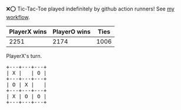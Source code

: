 :x::o: Tic-Tac-Toe played indefinitely by github action runners! See [my workflow](.github/workflows/play.yaml).

|PlayerX wins|PlayerO wins|Ties|
|-|-|-|
|2251|2174|1006|

PlayerX's turn.

<pre>
+---+---+---+
| X |   | O |
+---+---+---+
| O | X |   |
+---+---+---+
| X | O | O |
+---+---+---+
</pre>